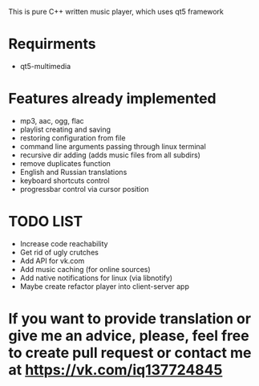 This is pure C++ written music player, which uses qt5 framework

# Requirments

* qt5-multimedia

# Features already implemented

* mp3, aac, ogg, flac
* playlist creating and saving
* restoring configuration from file
* command line arguments passing through linux terminal
* recursive dir adding (adds music files from all subdirs)
* remove duplicates function
* English and Russian translations
* keyboard shortcuts control
* progressbar control via cursor position

# TODO LIST

* Increase code reachability
* Get rid of ugly crutches
* Add API for vk.com
* Add music caching (for online sources)
* Add native notifications for linux (via libnotify)
* Maybe create refactor player into client-server app

# If you want to provide translation or give me an advice, please, feel free to create pull request or contact me at https://vk.com/iq137724845
